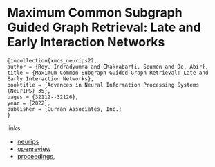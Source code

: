 # Maximum Common Subgraph Guided Graph Retrieval: Late and Early Interaction Networks

```
@incollection{xmcs_neurips22,
author = {Roy, Indradyumna and Chakrabarti, Soumen and De, Abir},
title = {Maximum Common Subgraph Guided Graph Retrieval: Late and Early Interaction Networks},
booktitle = {Advances in Neural Information Processing Systems (NeurIPS) 35},
pages = {32112--32126},
year = {2022},
publisher = {Curran Associates, Inc.}
}
```

links
- [neurips](https://nips.cc/Conferences/2022/Schedule?showEvent=53399)
- [openreview](https://openreview.net/forum?id=COAcbu3_k4U)
- [proceedings](https://papers.nips.cc//paper_files/paper/2022/hash/cf7a83a5342befd11d3d65beba1be5b0-Abstract-Conference.html),
